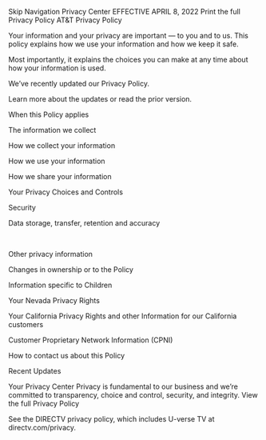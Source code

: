 Skip Navigation
Privacy Center
EFFECTIVE APRIL 8, 2022
Print the full Privacy Policy
AT&T Privacy Policy

Your information and your privacy are important — to you and to us. This policy explains how we use your information and how we keep it safe.

Most importantly, it explains the choices you can make at any time about how your information is used.

We’ve recently updated our Privacy Policy.

Learn more about the updates or read the prior version.

When this Policy applies

The information we collect

How we collect your information

How we use your information

How we share your information

Your Privacy Choices and Controls

Security

Data storage, transfer, retention and accuracy

 

Other privacy information

Changes in ownership or to the Policy

Information specific to Children

Your Nevada Privacy Rights

Your California Privacy Rights and other Information for our California customers

Customer Proprietary Network Information (CPNI)

How to contact us about this Policy

Recent Updates




Your Privacy Center
Privacy is fundamental to our business and we’re committed to transparency, choice and control, security, and integrity.
View the full Privacy Policy



See the DIRECTV privacy policy, which includes U-verse TV at directv.com/privacy.